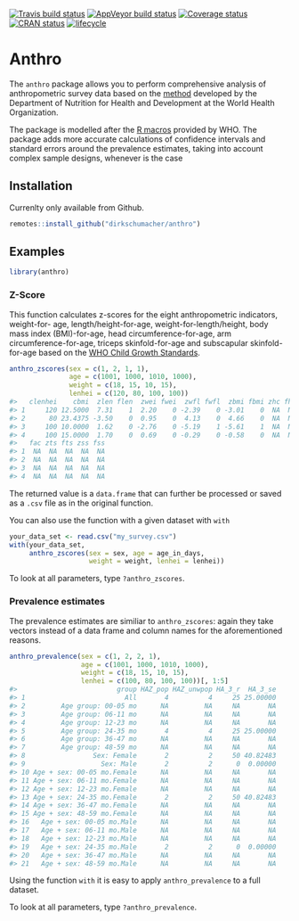 
[![Travis build
status](https://travis-ci.org/dirkschumacher/anthro.svg?branch=master)](https://travis-ci.org/dirkschumacher/anthro)
[![AppVeyor build
status](https://ci.appveyor.com/api/projects/status/github/dirkschumacher/anthro?branch=master&svg=true)](https://ci.appveyor.com/project/dirkschumacher/anthro)
[![Coverage
status](https://codecov.io/gh/dirkschumacher/anthro/branch/master/graph/badge.svg)](https://codecov.io/github/dirkschumacher/anthro?branch=master)
[![CRAN
status](https://www.r-pkg.org/badges/version/anthro)](https://cran.r-project.org/package=anthro)
[![lifecycle](https://img.shields.io/badge/lifecycle-stable-brightgreen.svg)](https://www.tidyverse.org/lifecycle/#stable)

# Anthro

The `anthro` package allows you to perform comprehensive analysis of
anthropometric survey data based on the
[method](https://www.who.int/childgrowth/standards/en/) developed by the
Department of Nutrition for Health and Development at the World Health
Organization.

The package is modelled after the [R
macros](https://www.who.int/childgrowth/software/en/) provided by WHO.
The package adds more accurate calculations of confidence intervals and
standard errors around the prevalence estimates, taking into account
complex sample designs, whenever is the case

## Installation

Currenlty only available from Github.

``` r
remotes::install_github("dirkschumacher/anthro")
```

## Examples

``` r
library(anthro)
```

### Z-Score

This function calculates z-scores for the eight anthropometric
indicators, weight-for- age, length/height-for-age,
weight-for-length/height, body mass index (BMI)-for-age, head
circumference-for-age, arm circumference-for-age, triceps
skinfold-for-age and subscapular skinfold-for-age based on the [WHO
Child Growth Standards](https://www.who.int/childgrowth/standards/en/).

``` r
anthro_zscores(sex = c(1, 2, 1, 1),
               age = c(1001, 1000, 1010, 1000),
               weight = c(18, 15, 10, 15),
               lenhei = c(120, 80, 100, 100))
#>   clenhei    cbmi  zlen flen  zwei fwei  zwfl fwfl  zbmi fbmi zhc fhc zac
#> 1     120 12.5000  7.31    1  2.20    0 -2.39    0 -3.01    0  NA  NA  NA
#> 2      80 23.4375 -3.50    0  0.95    0  4.13    0  4.66    0  NA  NA  NA
#> 3     100 10.0000  1.62    0 -2.76    0 -5.19    1 -5.61    1  NA  NA  NA
#> 4     100 15.0000  1.70    0  0.69    0 -0.29    0 -0.58    0  NA  NA  NA
#>   fac zts fts zss fss
#> 1  NA  NA  NA  NA  NA
#> 2  NA  NA  NA  NA  NA
#> 3  NA  NA  NA  NA  NA
#> 4  NA  NA  NA  NA  NA
```

The returned value is a `data.frame` that can further be processed or
saved as a `.csv` file as in the original function.

You can also use the function with a given dataset with `with`

``` r
your_data_set <- read.csv("my_survey.csv")
with(your_data_set, 
     anthro_zscores(sex = sex, age = age_in_days, 
                    weight = weight, lenhei = lenhei))
```

To look at all parameters, type `?anthro_zscores`.

### Prevalence estimates

The prevalence estimates are similiar to `anthro_zscores`: again they
take vectors instead of a data frame and column names for the
aforementioned reasons.

``` r
anthro_prevalence(sex = c(1, 2, 2, 1),
                  age = c(1001, 1000, 1010, 1000),
                  weight = c(18, 15, 10, 15),
                  lenhei = c(100, 80, 100, 100))[, 1:5]
#>                         group HAZ_pop HAZ_unwpop HA_3_r  HA_3_se
#> 1                         All       4          4     25 25.00000
#> 2         Age group: 00-05 mo      NA         NA     NA       NA
#> 3         Age group: 06-11 mo      NA         NA     NA       NA
#> 4         Age group: 12-23 mo      NA         NA     NA       NA
#> 5         Age group: 24-35 mo       4          4     25 25.00000
#> 6         Age group: 36-47 mo      NA         NA     NA       NA
#> 7         Age group: 48-59 mo      NA         NA     NA       NA
#> 8                 Sex: Female       2          2     50 40.82483
#> 9                   Sex: Male       2          2      0  0.00000
#> 10 Age + sex: 00-05 mo.Female      NA         NA     NA       NA
#> 11 Age + sex: 06-11 mo.Female      NA         NA     NA       NA
#> 12 Age + sex: 12-23 mo.Female      NA         NA     NA       NA
#> 13 Age + sex: 24-35 mo.Female       2          2     50 40.82483
#> 14 Age + sex: 36-47 mo.Female      NA         NA     NA       NA
#> 15 Age + sex: 48-59 mo.Female      NA         NA     NA       NA
#> 16   Age + sex: 00-05 mo.Male      NA         NA     NA       NA
#> 17   Age + sex: 06-11 mo.Male      NA         NA     NA       NA
#> 18   Age + sex: 12-23 mo.Male      NA         NA     NA       NA
#> 19   Age + sex: 24-35 mo.Male       2          2      0  0.00000
#> 20   Age + sex: 36-47 mo.Male      NA         NA     NA       NA
#> 21   Age + sex: 48-59 mo.Male      NA         NA     NA       NA
```

Using the function `with` it is easy to apply `anthro_prevalence` to a
full dataset.

To look at all parameters, type `?anthro_prevalence`.
